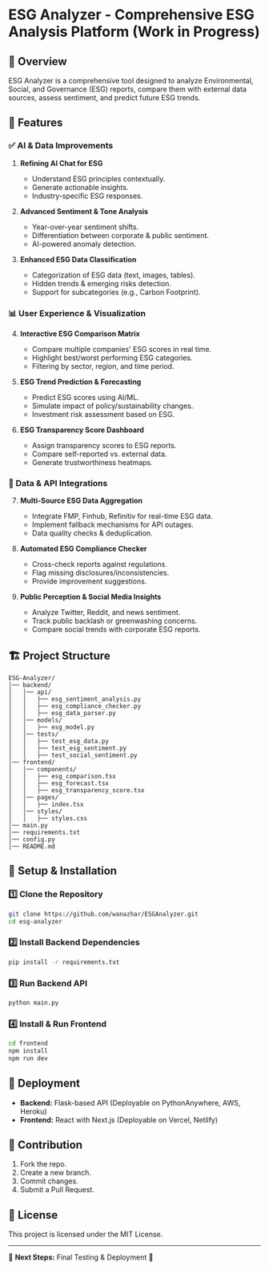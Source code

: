 # ESG Analyzer - Comprehensive ESG Analysis Platform (Work in Progress)

## 📌 Overview
ESG Analyzer is a comprehensive tool designed to analyze Environmental, Social, and Governance (ESG) reports, compare them with external data sources, assess sentiment, and predict future ESG trends.

## 🚀 Features
### ✅ AI & Data Improvements
1. **Refining AI Chat for ESG**
   - Understand ESG principles contextually.
   - Generate actionable insights.
   - Industry-specific ESG responses.

2. **Advanced Sentiment & Tone Analysis**
   - Year-over-year sentiment shifts.
   - Differentiation between corporate & public sentiment.
   - AI-powered anomaly detection.

3. **Enhanced ESG Data Classification**
   - Categorization of ESG data (text, images, tables).
   - Hidden trends & emerging risks detection.
   - Support for subcategories (e.g., Carbon Footprint).

### 📊 User Experience & Visualization
4. **Interactive ESG Comparison Matrix**
   - Compare multiple companies' ESG scores in real time.
   - Highlight best/worst performing ESG categories.
   - Filtering by sector, region, and time period.

5. **ESG Trend Prediction & Forecasting**
   - Predict ESG scores using AI/ML.
   - Simulate impact of policy/sustainability changes.
   - Investment risk assessment based on ESG.

6. **ESG Transparency Score Dashboard**
   - Assign transparency scores to ESG reports.
   - Compare self-reported vs. external data.
   - Generate trustworthiness heatmaps.

### 🔗 Data & API Integrations
7. **Multi-Source ESG Data Aggregation**
   - Integrate FMP, Finhub, Refinitiv for real-time ESG data.
   - Implement fallback mechanisms for API outages.
   - Data quality checks & deduplication.

8. **Automated ESG Compliance Checker**
   - Cross-check reports against regulations.
   - Flag missing disclosures/inconsistencies.
   - Provide improvement suggestions.

9. **Public Perception & Social Media Insights**
   - Analyze Twitter, Reddit, and news sentiment.
   - Track public backlash or greenwashing concerns.
   - Compare social trends with corporate ESG reports.

## 🏗️ Project Structure
```
ESG-Analyzer/
│── backend/
│   │── api/
│   │   ├── esg_sentiment_analysis.py
│   │   ├── esg_compliance_checker.py
│   │   ├── esg_data_parser.py
│   │── models/
│   │   ├── esg_model.py
│   │── tests/
│   │   ├── test_esg_data.py
│   │   ├── test_esg_sentiment.py
│   │   ├── test_social_sentiment.py
│── frontend/
│   │── components/
│   │   ├── esg_comparison.tsx
│   │   ├── esg_forecast.tsx
│   │   ├── esg_transparency_score.tsx
│   │── pages/
│   │   ├── index.tsx
│   │── styles/
│   │   ├── styles.css
│── main.py
│── requirements.txt
│── config.py
│── README.md
```

## 🔧 Setup & Installation
### 1️⃣ Clone the Repository
```sh
git clone https://github.com/wanazhar/ESGAnalyzer.git
cd esg-analyzer
```
### 2️⃣ Install Backend Dependencies
```sh
pip install -r requirements.txt
```
### 3️⃣ Run Backend API
```sh
python main.py
```
### 4️⃣ Install & Run Frontend
```sh
cd frontend
npm install
npm run dev
```

## 🚀 Deployment
- **Backend:** Flask-based API (Deployable on PythonAnywhere, AWS, Heroku)
- **Frontend:** React with Next.js (Deployable on Vercel, Netlify)

## 🤝 Contribution
1. Fork the repo.
2. Create a new branch.
3. Commit changes.
4. Submit a Pull Request.

## 📜 License
This project is licensed under the MIT License.

---
🎯 **Next Steps:** Final Testing & Deployment 🚀
